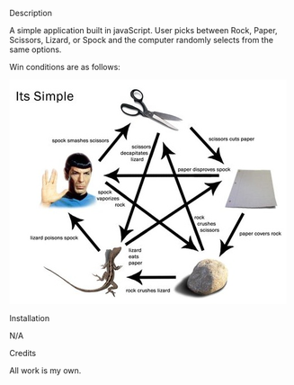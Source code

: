 Description

A simple application built in javaScript. User picks between Rock, Paper, Scissors, Lizard, or Spock and the computer randomly selects from the same options. 

Win conditions are as follows:

![rock paper scissors lizard spock rules image](./assets/FIUAIWEI7Q0TCUT.jpg)

Installation

N/A

Credits

All work is my own.
